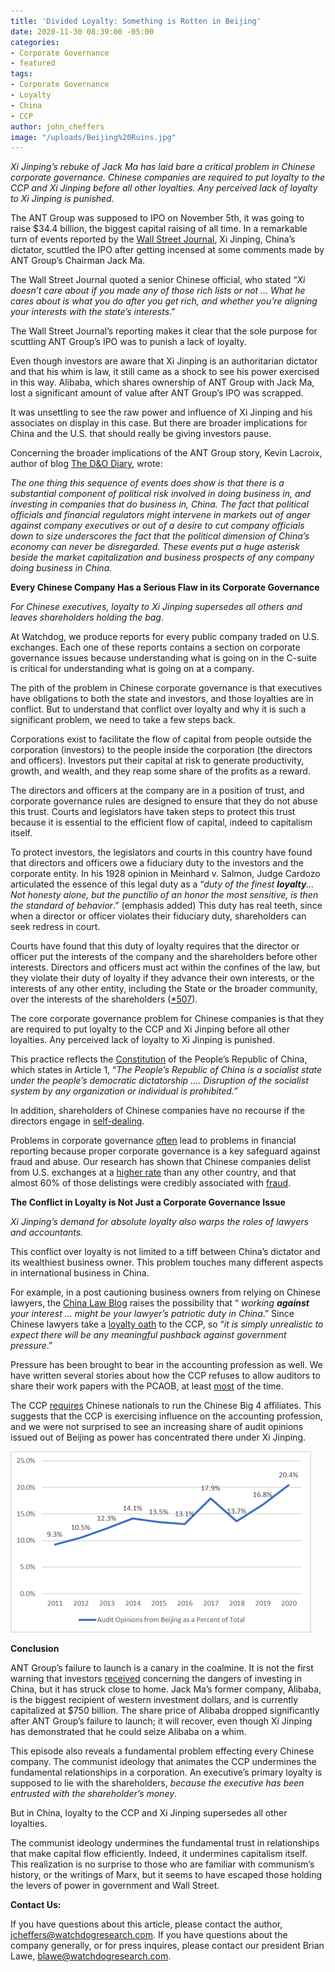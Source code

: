 ```yaml
---
title: 'Divided Loyalty: Something is Rotten in Beijing'
date: 2020-11-30 08:39:00 -05:00
categories:
- Corporate Governance
- featured
tags:
- Corporate Governance
- Loyalty
- China
- CCP
author: john_cheffers
image: "/uploads/Beijing%20Ruins.jpg"
---
```


*Xi Jinping’s rebuke of Jack Ma has laid bare a critical problem in Chinese corporate governance. Chinese companies are required to put loyalty to the CCP and Xi Jinping before all other loyalties. Any perceived lack of loyalty to Xi Jinping is punished.*

The ANT Group was supposed to IPO on November 5th, it was going to raise $34.4 billion, the biggest capital raising of all time. In a remarkable turn of events reported by the [Wall Street Journal](https://www.wsj.com/articles/china-president-xi-jinping-halted-jack-ma-ant-ipo-11605203556), Xi Jinping, China’s dictator, scuttled the IPO after getting incensed at some comments made by ANT Group’s Chairman Jack Ma.

The Wall Street Journal quoted a senior Chinese official, who stated “*Xi doesn’t care about if you made any of those rich lists or not … What he cares about is what you do after you get rich, and whether you’re aligning your interests with the state’s interests*.”

The Wall Street Journal’s reporting makes it clear that the sole purpose for scuttling ANT Group’s IPO was to punish a lack of loyalty.

Even though investors are aware that Xi Jinping is an authoritarian dictator and that his whim is law, it still came as a shock to see his power exercised in this way. Alibaba, which shares ownership of ANT Group with Jack Ma, lost a significant amount of value after ANT Group’s IPO was scrapped.

It was unsettling to see the raw power and influence of Xi Jinping and his associates on display in this case. But there are broader implications for China and the U.S. that should really be giving investors pause.

Concerning the broader implications of the ANT Group story, Kevin Lacroix, author of blog [The D&O Diary](https://www.dandodiary.com/2020/11/articles/securities-litigation/ant-groups-scrubbed-ipo-triggers-u-s-failure-to-launch-claim-against-alibaba/), wrote:

*The one thing this sequence of events does show is that there is a substantial component of political risk involved in doing business in, and investing in companies that do business in, China. The fact that political officials and financial regulators might intervene in markets out of anger against company executives or out of a desire to cut company officials down to size underscores the fact that the political dimension of China’s economy can never be disregarded. These events put a huge asterisk beside the market capitalization and business prospects of any company doing business in China.*

**Every Chinese Company Has a Serious Flaw in its Corporate Governance**

*For Chinese executives, loyalty to Xi Jinping supersedes all others and leaves shareholders holding the bag.*

At Watchdog, we produce reports for every public company traded on U.S. exchanges. Each one of these reports contains a section on corporate governance issues because understanding what is going on in the C-suite is critical for understanding what is going on at a company.

The pith of the problem in Chinese corporate governance is that executives have obligations to both the state and investors, and those loyalties are in conflict. But to understand that conflict over loyalty and why it is such a significant problem, we need to take a few steps back.

Corporations exist to facilitate the flow of capital from people outside the corporation (investors) to the people inside the corporation (the directors and officers). Investors put their capital at risk to generate productivity, growth, and wealth, and they reap some share of the profits as a reward.

The directors and officers at the company are in a position of trust, and corporate governance rules are designed to ensure that they do not abuse this trust. Courts and legislators have taken steps to protect this trust because it is essential to the efficient flow of capital, indeed to capitalism itself.

To protect investors, the legislators and courts in this country have found that directors and officers owe a fiduciary duty to the investors and the corporate entity. In his 1928 opinion in Meinhard v. Salmon, Judge Cardozo articulated the essence of this legal duty as a “*duty of the finest **loyalty**… Not honesty alone, but the punctilio of an honor the most sensitive, is then the standard of behavior*.” (emphasis added) This duty has real teeth, since when a director or officer violates their fiduciary duty, shareholders can seek redress in court.

Courts have found that this duty of loyalty requires that the director or officer put the interests of the company and the shareholders before other interests. Directors and officers must act within the confines of the law, but they violate their duty of loyalty if they advance their own interests, or the interests of any other entity, including the State or the broader community, over the interests of the shareholders ([\*507](https://www.courtlistener.com/opinion/3528000/dodge-v-ford-motor-co/)).

The core corporate governance problem for Chinese companies is that they are required to put loyalty to the CCP and Xi Jinping before all other loyalties. Any perceived lack of loyalty to Xi Jinping is punished.

This practice reflects the [Constitution](http://www.npc.gov.cn/zgrdw/englishnpc/Constitution/2007-11/15/content_1372963.htm) of the People’s Republic of China, which states in Article 1, “*The People’s Republic of China is a socialist state under the people’s democratic dictatorship .... Disruption of the socialist system by any organization or individual is prohibited.”*

In addition, shareholders of Chinese companies have no recourse if the directors engage in [self-dealing](https://www.sec.gov/news/public-statement/emerging-market-investments-disclosure-reporting).

Problems in corporate governance [often](https://blog.watchdogresearch.com/posts/kraft-heinz-complaint-alleges-fundamental-corporate-governance-problems-accounting-shenanigans-and-insider-trading/) lead to problems in financial reporting because proper corporate governance is a key safeguard against fraud and abuse. Our research has shown that Chinese companies delist from U.S. exchanges at a [higher rate](https://blog.watchdogresearch.com/posts/only-the-good-die-young-chinese-delistings-part-i/) than any other country, and that almost 60% of those delistings were credibly associated with [fraud](https://blog.watchdogresearch.com/posts/finding-fraud-chinese-delistings-part-ii/).

**The Conflict in Loyalty is Not Just a Corporate Governance Issue**

*Xi Jinping’s demand for absolute loyalty also warps the roles of lawyers and accountants.*

This conflict over loyalty is not limited to a tiff between China’s dictator and its wealthiest business owner. This problem touches many different aspects in international business in China.

For example, in a post cautioning business owners from relying on Chinese lawyers, the [China Law Blog](https://www.chinalawblog.com/2020/10/beware-of-china-lawyers.html) raises the possibility that “ *working*  ***against***  *your interest … might be your lawyer’s patriotic duty in China*.” Since Chinese lawyers take a [loyalty oath](https://www.rfa.org/english/news/china/china-makes-lawyers-swear-oath-12042018113905.html) to the CCP, so “*it is simply unrealistic to expect there will be any meaningful pushback against government pressure*.”

Pressure has been brought to bear in the accounting profession as well. We have written several stories about how the CCP refuses to allow auditors to share their work papers with the PCAOB, at least [most](https://blog.watchdogresearch.com/posts/marcum-in-the-middle-china-the-u-dot-s-and-the-pcaob/) of the time.

The CCP [requires](https://blog.watchdogresearch.com/posts/america-runs-from-luckin-clash-over-pcaob/) Chinese nationals to run the Chinese Big 4 affiliates. This suggests that the CCP is exercising influence on the accounting profession, and we were not surprised to see an increasing share of audit opinions issued out of Beijing as power has concentrated there under Xi Jinping.

![Beining Audit opinions%-d476d5.png](/uploads/Beining%20Audit%20opinions%25-d476d5.png)

**Conclusion**

ANT Group’s failure to launch is a canary in the coalmine. It is not the first warning that investors [received](https://blog.watchdogresearch.com/posts/america-runs-from-luckin-i/) concerning the dangers of investing in China, but it has struck close to home. Jack Ma’s former company, Alibaba, is the biggest recipient of western investment dollars, and is currently capitalized at $750 billion. The share price of Alibaba dropped significantly after ANT Group’s failure to launch; it will recover, even though Xi Jinping has demonstrated that he could seize Alibaba on a whim.

This episode also reveals a fundamental problem effecting every Chinese company. The communist ideology that animates the CCP undermines the fundamental relationships in a corporation. An executive’s primary loyalty is supposed to lie with the shareholders, *because the executive has been entrusted with the shareholder’s money*.

But in China, loyalty to the CCP and Xi Jinping supersedes all other loyalties.

The communist ideology undermines the fundamental trust in relationships that make capital flow efficiently. Indeed, it undermines capitalism itself. This realization is no surprise to those who are familiar with communism’s history, or the writings of Marx, but it seems to have escaped those holding the levers of power in government and Wall Street.

**Contact Us:**

If you have questions about this article, please contact the author, [jcheffers@watchdogresearch.com](mailto:jcheffers@watchdogresearch.com).  If you have questions about the company generally, or for press inquires, please contact our president Brian Lawe, blawe@watchdogresearch.com.